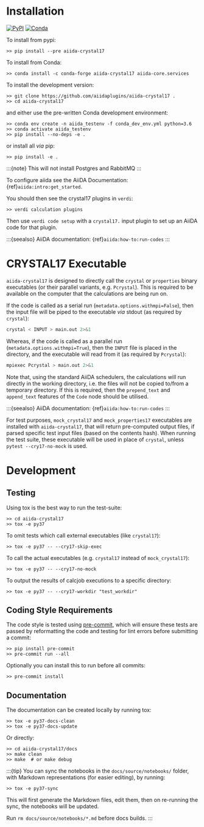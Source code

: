# Installation

[![PyPI](https://img.shields.io/pypi/v/aiida-crystal17.svg)](https://pypi.python.org/pypi/aiida-crystal17/) [![Conda](https://anaconda.org/conda-forge/aiida-crystal17/badges/version.svg)](https://anaconda.org/conda-forge/aiida-crystal17)

To install from pypi:

```shell
>> pip install --pre aiida-crystal17
```

To install from Conda:

```shell
>> conda install -c conda-forge aiida-crystal17 aiida-core.services
```

To install the development version:

```shell
>> git clone https://github.com/aiidaplugins/aiida-crystal17 .
>> cd aiida-crystal17
```

and either use the pre-written Conda development environment:

```shell
>> conda env create -n aiida_testenv -f conda_dev_env.yml python=3.6
>> conda activate aiida_testenv
>> pip install --no-deps -e .
```

or install all *via* pip:

```shell
>> pip install -e .
```

:::{note}
This will not install Postgres and RabbitMQ
:::

To configure aiida see the AiiDA Documentation: {ref}`aiida:intro:get_started`.

You should then see the crystal17 plugins in ``verdi``:

```shell
>> verdi calculation plugins
```

Then use ``verdi code setup`` with a ``crystal17.`` input plugin
to set up an AiiDA code for that plugin.

:::{seealso}
AiiDA documentation: {ref}`aiida:how-to:run-codes`
:::

# CRYSTAL17 Executable

``aiida-crystal17`` is designed to directly call the ``crystal`` or ``properties`` binary executables (or their parallel variants, e.g. ``Pcrystal``).
This is required to be available on the computer that the calculations are being run on.

If the code is called as a serial run (``metadata.options.withmpi=False``),
then the input file will be piped to the executable *via* stdout (as required by ``crystal``):

```bash
crystal < INPUT > main.out 2>&1
```

Whereas, if the code is called as a parallel run
(``metadata.options.withmpi=True``),
then the ``INPUT`` file is placed in the directory,
and the executable will read from it (as required by ``Pcrystal``):

```bash
mpiexec Pcrystal > main.out 2>&1
```

Note that, using the standard AiiDA schedulers,
the calculations will run directly in the working directory,
i.e. the files will not be copied to/from a temporary directory.
If this is required, then the ``prepend_text`` and ``append_text``
features of the ``Code`` node should be utilised.

:::{seealso}
AiiDA documentation: {ref}`aiida:how-to:run-codes`
:::

For test purposes, ``mock_crystal17`` and ``mock_properties17`` executables
are installed with ``aiida-crystal17``, that will return pre-computed output files,
if parsed specific test input files (based on the contents hash).
When running the test suite, these executable will be used in place of ``crystal``,
unless ``pytest --cry17-no-mock`` is used.

# Development

## Testing

Using tox is the best way to run the test-suite:

```shell
>> cd aiida-crystal17
>> tox -e py37
```

To omit tests which call external executables (like ``crystal17``):

```shell
>> tox -e py37 -- --cry17-skip-exec
```

To call the actual executables (e.g. ``crystal17`` instead of ``mock_crystal17``):

```shell
>> tox -e py37 -- --cry17-no-mock
```

To output the results of calcjob executions to a specific directory:

```shell
>> tox -e py37 -- --cry17-workdir "test_workdir"
```

## Coding Style Requirements

The code style is tested using [pre-commit](https://pre-commit.com),
which will ensure these tests are passed by reformatting the code and testing for lint errors before submitting a commit:

```shell
>> pip install pre-commit
>> pre-commit run --all
```

Optionally you can install this to run before all commits:

```shell
>> pre-commit install
```

## Documentation

The documentation can be created locally by running tox:

```shell
>> tox -e py37-docs-clean
>> tox -e py37-docs-update
```

Or directly:

```shell
>> cd aiida-crystal17/docs
>> make clean
>> make  # or make debug
```

:::{tip}
You can sync the notebooks in the `docs/source/notebooks/` folder, with Markdown representations (for easier editing), by running:

```shell
>> tox -e py37-sync
```

This will first generate the Markdown files,
edit them, then on re-running the sync, the notebooks will be updated.

Run `rm docs/source/notebooks/*.md` before docs builds.
:::
